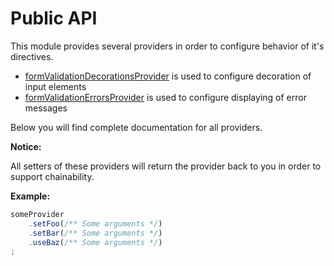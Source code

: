 # Public API

This module provides several providers in order to configure behavior of it's directives.

- [formValidationDecorationsProvider][decorations-provider] is used to configure decoration of input elements
- [formValidationErrorsProvider][errors-provider] is used to configure displaying of error messages

Below you will find complete documentation for all providers.

**Notice:**

All setters of these providers will return the provider back to you in order to support chainability.

**Example:**

``` javascript
someProvider
    .setFoo(/** Some arguments */)
    .setBar(/** Some arguments */)
    .useBaz(/** Some arguments */)
;
```


[decorations-provider]: api/decorations-provider.md
[errors-provider]: api/errors-provider.md
